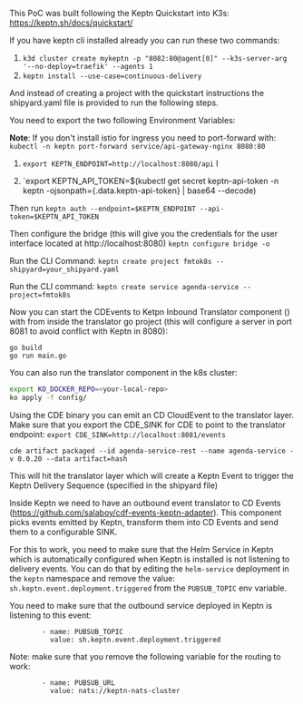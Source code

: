 This PoC was built following the Keptn Quickstart into K3s: https://keptn.sh/docs/quickstart/

If you have keptn cli installed already you can run these two commands: 

1) `k3d cluster create mykeptn -p "8082:80@agent[0]" --k3s-server-arg '--no-deploy=traefik' --agents 1` 
2) `keptn install --use-case=continuous-delivery`

And instead of creating a project with the quickstart instructions the shipyard.yaml file is provided to run the following steps. 

You need to export the two following Environment Variables: 

**Note**: If you don't install istio for ingress you need to port-forward with:
`kubectl -n keptn port-forward service/api-gateway-nginx 8080:80`

1) `export KEPTN_ENDPOINT=http://localhost:8080/api` I

2) `export KEPTN_API_TOKEN=$(kubectl get secret keptn-api-token -n keptn -ojsonpath={.data.keptn-api-token} | base64 --decode)

Then run
`keptn auth --endpoint=$KEPTN_ENDPOINT --api-token=$KEPTN_API_TOKEN`

Then configure the bridge (this will give you the credentials for the user interface located at http://localhost:8080)
`keptn configure bridge -o`

Run the CLI Command: `keptn create project fmtok8s --shipyard=your_shipyard.yaml` 

Run the CLI command: `keptn create service agenda-service --project=fmtok8s` 

Now you can start the CDEvents to Ketpn Inbound Translator component () with from inside the translator go project (this will configure a server in port 8081 to avoid conflict with Keptn in 8080): 

```
go build
go run main.go
```

You can also run the translator component in the k8s cluster:
```bash
export KO_DOCKER_REPO=<your-local-repo>
ko apply -f config/
```

Using the CDE binary you can emit an CD CloudEvent to the translator layer. Make sure that you export the CDE_SINK for CDE to point to the translator endpoint: 
`export CDE_SINK=http://localhost:8081/events`

`cde artifact packaged --id agenda-service-rest --name agenda-service -v 0.0.20 --data artifact=hash`

This will hit the translator layer which will create a Keptn Event to trigger the Keptn Delivery Sequence (specified in the shipyard file)

Inside Keptn we need to have an outbound event translator to CD Events (https://github.com/salaboy/cdf-events-keptn-adapter). This component picks events emitted by Keptn, transform them into CD Events and send them to a configurable SINK. 

For this to work, you need to make sure that the Helm Service in Keptn which is automatically configured when Keptn is installed is not listening to delivery events. You can do that by editing the `helm-service` deployment in the `keptn` namespace and remove the value: `sh.keptn.event.deployment.triggered` from the `PUBSUB_TOPIC` env variable. 

You need to make sure that the outbound service deployed in Keptn is listening to this event: 

```
        - name: PUBSUB_TOPIC
          value: sh.keptn.event.deployment.triggered
```

Note: make sure that you remove the following variable for the routing to work: 
```
        - name: PUBSUB_URL
          value: nats://keptn-nats-cluster
```

